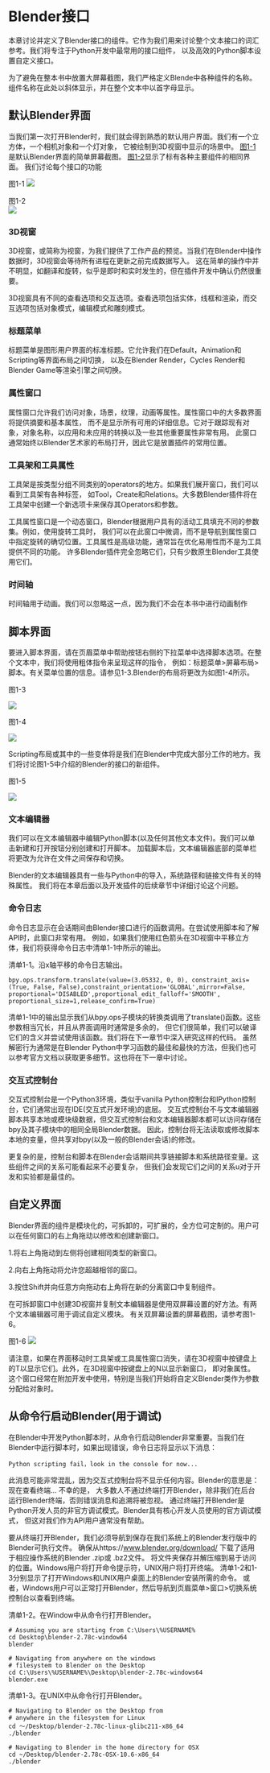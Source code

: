 # Blender接口

本章讨论并定义了Blender接口的组件。它作为我们用来讨论整个文本接口的词汇参考。我们将专注于Python开发中最常用的接口组件，
以及高效的Python脚本设置自定义接口。

为了避免在整本书中放置大屏幕截图，我们严格定义Blende中各种组件的名称。组件名称在此处以斜体显示，并在整个文本中以首字母显示。

## 默认Blender界面

当我们第一次打开Blender时，我们就会得到熟悉的默认用户界面。我们有一个立方体，一个相机对象和一个灯对象，
它被绘制到3D视窗中显示的场景中。
[图1-1](https://github.com/BlenderCN/blenderTutorial/raw/master/mDrivEngine/1-1.png?raw=true)是默认Blender界面的简单屏幕截图。
[图1-2](https://github.com/BlenderCN/blenderTutorial/blob/master/mDrivEngine/1-2.png?raw=true)显示了标有各种主要组件的相同界面。
我们讨论每个接口的功能

图1-1
![](https://github.com/BlenderCN/blenderTutorial/blob/master/mDrivEngine/1-1.png?raw=true)            
                        
图1-2        
![](https://github.com/BlenderCN/blenderTutorial/blob/master/mDrivEngine/1-2.png?raw=true)
                        
            
### 3D视窗

3D视窗，或简称为视窗，为我们提供了工作产品的预览。当我们在Blender中操作数据时，3D视窗会等待所有进程在更新之前完成数据写入。
这在简单的操作中并不明显，如翻译和旋转，似乎是即时和实时发生的，但在插件开发中确认仍然很重要。

3D视窗具有不同的查看选项和交互选项。查看选项包括实体，线框和渲染，而交互选项包括对象模式，编辑模式和雕刻模式。

### 标题菜单

标题菜单是图形用户界面的标准标题。它允许我们在Default，Animation和Scripting等界面布局之间切换，
以及在Blender Render，Cycles Render和Blender Game等渲染引擎之间切换。

### 属性窗口

属性窗口允许我们访问对象，场景，纹理，动画等属性。属性窗口中的大多数界面将提供摘要和基本属性，
而不是显示所有可用的详细信息。它对于跟踪现有对象，对象名称，以应用和未应用的转换以及一些其他重要属性非常有用。
此窗口通常始终以Blender艺术家的布局打开，因此它是放置插件的常用位置。

### 工具架和工具属性

工具架是按类型分组不同类别的operators的地方。如果我们展开窗口，我们可以看到工具架有各种标签，
如Tool，Create和Relations。大多数Blender插件将在工具架中创建一个新选项卡来保存其Operators和参数。

工具属性窗口是一个动态窗口，Blender根据用户具有的活动工具填充不同的参数集。例如，使用旋转工具时，
我们可以在此窗口中微调，而不是导航到属性窗口中指定旋转的确切位置。工具属性是高级功能，通常旨在优化易用性而不是为工具提供不同的功能。
许多Blender插件完全忽略它们，只有少数原生Blender工具使用它们。

### 时间轴

时间轴用于动画。我们可以忽略这一点，因为我们不会在本书中进行动画制作

## 脚本界面

要进入脚本界面，请在页眉菜单中帮助按钮右侧的下拉菜单中选择脚本选项。在整个文本中，我们将使用粗体指令来呈现这样的指令，
例如：标题菜单>屏幕布局>脚本。有关菜单位置的信息。请参见1-3.Blender的布局将更改为如图1-4所示。

图1-3

![](https://github.com/BlenderCN/blenderTutorial/blob/master/mDrivEngine/1-3.png?raw=true)

图1-4

![](https://github.com/BlenderCN/blenderTutorial/blob/master/mDrivEngine/1-4.png?raw=true)

Scripting布局或其中的一些变体将是我们在Blender中完成大部分工作的地方。我们将讨论图1-5中介绍的Blender的接口的新组件。

图1-5

![](https://github.com/BlenderCN/blenderTutorial/blob/master/mDrivEngine/1-5.png?raw=true)

### 文本编辑器
我们可以在文本编辑器中编辑Python脚本(以及任何其他文本文件)。我们可以单击新建和打开按钮分别创建和打开脚本。
加载脚本后，文本编辑器底部的菜单栏将更改为允许在文件之间保存和切换。

Blender的文本编辑器具有一些与Python中的导入，系统路径和链接文件有关的特殊属性。
我们将在本章后面以及开发插件的后续章节中详细讨论这个问题。

### 命令日志

命令日志显示在会话期间由Blender接口进行的函数调用。在尝试使用脚本和了解API时，此窗口非常有用。
例如，如果我们使用红色箭头在3D视窗中平移立方体，我们将获得命令日志中清单1-1中所示的输出。

清单1-1。沿x轴平移的命令日志输出。

    bpy.ops.transform.translate(value=(3.05332, 0, 0), constraint_axis=(True, False, False),constraint_orientation='GLOBAL',mirror=False, proportional='DISABLED',proportional_edit_falloff='SMOOTH', proportional_size=1,release_confirm=True)

清单1-1中的输出显示我们从bpy.ops子模块的转换类调用了translate()函数。这些参数相当冗长，并且从界面调用时通常是多余的，
但它们很简单，我们可以破译它们的含义并尝试使用该函数。我们将在下一章节中深入研究这样的代码。
虽然解密行为通常是在Blender Python中学习函数的最佳和最快的方法，但我们也可以参考官方文档以获取更多细节。这也将在下一章中讨论。

### 交互式控制台

交互式控制台是一个Python3环境，类似于vanilla Python控制台和IPython控制台，它们通常出现在IDE(交互式开发环境)的底层。
交互式控制台不与文本编辑器脚本共享本地或模块级数据，但交互式控制台和文本编辑器脚本都可以访问存储在bpy及其子模块中的相同全局Blender数据。
因此，控制台将无法读取或修改脚本本地的变量，但共享对bpy(以及一般的Blender会话)的修改。

更复杂的是，控制台和脚本在Blender会话期间共享链接脚本和系统路径变量。这些组件之间的关系可能看起来不必要复杂，
但我们会发现它们之间的关系u对于开发和实验都是最佳的。

## 自定义界面

Blender界面的组件是模块化的，可拆卸的，可扩展的，全方位可定制的。用户可以在任何窗口的右上角拖动以修改和创建新窗口。

1.将右上角拖动到左侧将创建相同类型的新窗口。

2.向右上角拖动将允许您超越相邻的窗口。

3.按住Shift并向任意方向拖动右上角将在新的分离窗口中复制组件。

在可拆卸窗口中创建3D视窗并复制文本编辑器是使用双屏幕设置的好方法。有两个文本编辑器可用于调试自定义模块。
有关双屏幕设置的屏幕截图，请参考图1-6。

图1-6
![](https://github.com/BlenderCN/blenderTutorial/blob/master/mDrivEngine/1-6.png?raw=true)

请注意，如果在界面移动时工具架或工具属性窗口消失，请在3D视窗中按键盘上的T以显示它们。此外，在3D视窗中按键盘上的N以显示新窗口，
即对象属性。这个窗口经常在附加开发中使用，特别是当我们开始将自定义Blender类作为参数分配给对象时。

## 从命令行启动Blender(用于调试)

在Blender中开发Python脚本时，从命令行启动Blender非常重要。当我们在Blender中运行脚本时，如果出现错误，命令日志将显示以下消息：

    Python scripting fail，look in the console for now...

此消息可能非常混乱，因为交互式控制台将不显示任何内容。Blender的意思是：现在查看终端... 不幸的是，
大多数人不通过终端打开Blender，除非我们在后台运行Blender终端，否则错误消息和追溯将被忽视。
通过终端打开Blender是Python开发人员的非官方调试模式。Blender具有核心开发人员使用的官方调试模式，
但这对我们作为API用户通常没有帮助。

要从终端打开Blender，我们必须导航到保存在我们系统上的Blender发行版中的Blender可执行文件。
确保从https://www.blender.org/download/ 下载了适用于相应操作系统的Blender .zip或 .bz2文件。
将文件夹保存并解压缩到易于访问的位置。Windows用户将打开命令提示符，UNIX用户将打开终端。
清单1-2和1-3分别显示了打开Windows和UNIX用户桌面上的Blender安装所需的命令。
或者，Windows用户可以正常打开Blender，然后导航到页眉菜单>窗口>切换系统控制台以查看到终端。

清单1-2。在Window中从命令行打开Blender。

    # Assuming you are starting from C:\Users\%USERNAME%
    cd Desktop\blender-2.78c-window64
    blender
    
    # Navigating from anywhere on the windows
    # filesystem to Blender on the Desktop
    cd C:\Users\%USERNAME%\Desktop\blender-2.78c-windows64
    blender.exe
    
清单1-3。在UNIX中从命令行打开Blender。
 
    # Navigating to Blender on the Desktop from
    # anywhere in the filesystem for Linux
    cd ～/Desktop/blender-2.78c-linux-glibc211-x86_64
    ./blender
    
    # Navigating to Blender in the home directory for OSX
    cd ~/Desktop/blender-2.78c-OSX-10.6-x86_64
    ./blender
    
    
